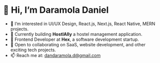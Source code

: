 # 👋 Hi, I’m Daramola Daniel

- 👀 I’m interested in UI/UX Design, React.js, Next.js, React Native, MERN projects.
- 🌱 Currently building **HostlAlly** a hostel management application.
- 💼 Frontend Developer at **Hex**, a software development startup.
- 💞️ Open to collaborating on SaaS, website development, and other exciting tech projects.
- 📫 Reach me at: dandaramola.d@gmail.com

<!---
DaramolaD/DaramolaD is a ✨ special ✨ repository because its `README.md` (this file) appears on your GitHub profile.
You can click the Preview link to take a look at your changes.
--->
